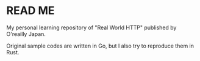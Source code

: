 # READ ME

My personal learning repository of "Real World HTTP" published by O'reailly Japan.

Original sample codes are written in Go, but I also try to reproduce them in Rust.
